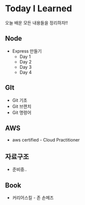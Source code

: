 # Today I Learned 

오늘 배운 모든 내용들을 정리하자!!

## Node

* Express  만들기
  * Day 1
  * Day 2
  * Day 3
  * Day 4

## GIt

* Git 기초 
* Git 브랜치
* Git 명령어

## AWS 

* aws certified - Cloud Practitioner

## 자료구조

* 준비중..

## Book

* 커리어스킬 - 존 손메즈



